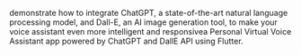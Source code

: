 demonstrate how to integrate ChatGPT, a state-of-the-art natural language processing model, and Dall-E, an AI image generation tool, to make your voice assistant even more intelligent and responsivea Personal Virtual Voice Assistant app powered by ChatGPT and DallE API using Flutter.
